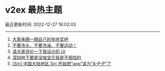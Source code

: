 # v2ex 最热主题

最近更新时间: 2022-12-27 16:02:03

--- 
1. [大家来晒一晒自己的年终奖吧](https://www.v2ex.com/t/904879) 
2. [不要洗头、不要洗澡、不要运动！](https://www.v2ex.com/t/904895) 
3. [请大家评价一下我设计的 UI](https://www.v2ex.com/t/904855) 
4. [深圳地下要是没啥宝贝我是不相信的](https://www.v2ex.com/t/904869) 
5. [[Siri] 中国大陆地区 Siri 开始把“app”读为“A-P-P”了](https://www.v2ex.com/t/904875) 
